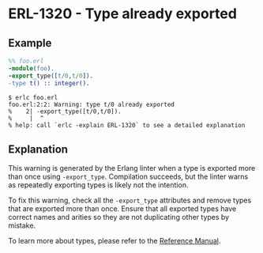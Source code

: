 # ERL-1320 - Type already exported

## Example

```erlang
%% foo.erl
-module(foo).
-export_type([t/0,t/0]).
-type t() :: integer().
```

```
$ erlc foo.erl
foo.erl:2:2: Warning: type t/0 already exported
%    2| -export_type([t/0,t/0]).
%     |  ^
% help: call `erlc -explain ERL-1320` to see a detailed explanation
```

## Explanation

This warning is generated by the Erlang linter when a type is exported
more than once using `-export_type`. Compilation succeeds, but the linter
warns as repeatedly exporting types is likely not the intention.

To fix this warning, check all the `-export_type` attributes and remove
types that are exported more than once. Ensure that all exported types
have correct names and arities so they are not duplicating other types
by mistake.

To learn more about types, please refer to the [Reference Manual](`e:system:typespec`).
